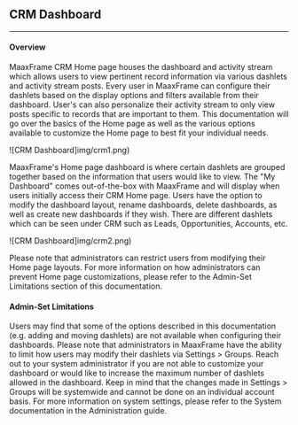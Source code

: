 ## CRM Dashboard

---

#### Overview

MaaxFrame CRM Home page houses the dashboard and activity stream which allows users to view pertinent record information via various dashlets and activity stream posts. Every user in MaaxFrame can configure their dashlets based on the display options and filters available from their dashboard. User's can also personalize their activity stream to only view posts specific to records that are important to them. This documentation will go over the basics of the Home page as well as the various options available to customize the Home page to best fit your individual needs.

![CRM Dashboard]img/crm1.png)

MaaxFrame's Home page dashboard is where certain dashlets are grouped together based on the information that users would like to view. The "My Dashboard" comes out-of-the-box with MaaxFrame and will display when users initially access their CRM Home page. Users have the option to modify the dashboard layout, rename dashboards, delete dashboards, as well as create new dashboards if they wish. 
There are different dashlets which can be seen under CRM such as Leads, Opportunities, Accounts, etc.

![CRM Dashboard]img/crm2.png)

Please note that administrators can restrict users from modifying their Home page layouts. For more information on how administrators can prevent Home page customizations, please refer to the Admin-Set Limitations section of this documentation.

#### Admin-Set Limitations

Users may find that some of the options described in this documentation (e.g. adding and moving dashlets) are not available when configuring their dashboards. Please note that administrators in MaaxFrame have the ability to limit how users may modify their dashlets via Settings > Groups. Reach out to your system administrator if you are not able to customize your dashboard or would like to increase the maximum number of dashlets allowed in the dashboard. Keep in mind that the changes made in Settings > Groups will be systemwide and cannot be done on an individual account basis. For more information on system settings, please refer to the System documentation in the Administration guide.

